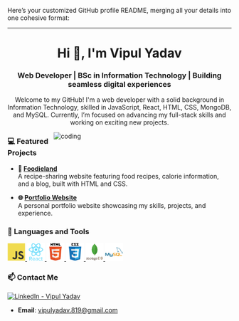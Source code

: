 Here’s your customized GitHub profile README, merging all your details into one cohesive format:

---

<h1 align="center">Hi 👋, I'm Vipul Yadav</h1>
<h3 align="center">Web Developer | BSc in Information Technology | Building seamless digital experiences</h3>
<p align="center">Welcome to my GitHub! I'm a web developer with a solid background in Information Technology, skilled in JavaScript, React, HTML, CSS, MongoDB, and MySQL. Currently, I’m focused on advancing my full-stack skills and working on exciting new projects. </p>

<img align="right" alt="coding" width="400" src="https://i.giphy.com/media/v1.Y2lkPTc5MGI3NjExNzdwZGc4bGhtZ2p6cm4wdDFncnRmMXJwZXY2dGludmZzYnE0dnhzNCZlcD12MV9pbnRlcm5hbF9naWZfYnlfaWQmY3Q9Zw/M9kgjEsLG6LMbYC9dl/giphy.gif">

### 💻 Featured Projects

- **🥗 [Foodieland](https://github.com/vipul-919/Foodieland)**  
  A recipe-sharing website featuring food recipes, calorie information, and a blog, built with HTML and CSS.

- **🌐 [Portfolio Website](https://github.com/vipul-919/portfolio-website)**  
  A personal portfolio website showcasing my skills, projects, and experience.

### 🔧 Languages and Tools

<p align="left">
  <a href="https://developer.mozilla.org/en-US/docs/Web/JavaScript" target="_blank" rel="noreferrer">
    <img src="https://raw.githubusercontent.com/devicons/devicon/master/icons/javascript/javascript-original.svg" alt="JavaScript" width="40" height="40"/>
  </a>
  <a href="https://reactjs.org/" target="_blank" rel="noreferrer">
    <img src="https://raw.githubusercontent.com/devicons/devicon/master/icons/react/react-original-wordmark.svg" alt="React" width="40" height="40"/>
  </a>
  <a href="https://www.w3.org/html/" target="_blank" rel="noreferrer">
    <img src="https://raw.githubusercontent.com/devicons/devicon/master/icons/html5/html5-original-wordmark.svg" alt="HTML" width="40" height="40"/>
  </a>
  <a href="https://www.w3schools.com/css/" target="_blank" rel="noreferrer">
    <img src="https://raw.githubusercontent.com/devicons/devicon/master/icons/css3/css3-original-wordmark.svg" alt="CSS" width="40" height="40"/>
  </a>
  <a href="https://www.mongodb.com/" target="_blank" rel="noreferrer">
    <img src="https://raw.githubusercontent.com/devicons/devicon/master/icons/mongodb/mongodb-original-wordmark.svg" alt="MongoDB" width="40" height="40"/>
  </a>
  <a href="https://www.mysql.com/" target="_blank" rel="noreferrer">
    <img src="https://raw.githubusercontent.com/devicons/devicon/master/icons/mysql/mysql-original-wordmark.svg" alt="MySQL" width="40" height="40"/>
  </a>
</p>



### 📫 Contact Me

<p align="left">
  <a href=https://www.linkedin.com/in/vipul-yadav-59a803239/ target="blank">
    <img align="center" src="https://raw.githubusercontent.com/rahuldkjain/github-profile-readme-generator/master/src/images/icons/Social/linked-in-alt.svg" alt="LinkedIn - Vipul Yadav" height="30" width="40" />
  </a>
</p>
  
- **Email**: [vipulyadav.819@gmail.com](mailto:vipulyadav.819@gmail.com)

